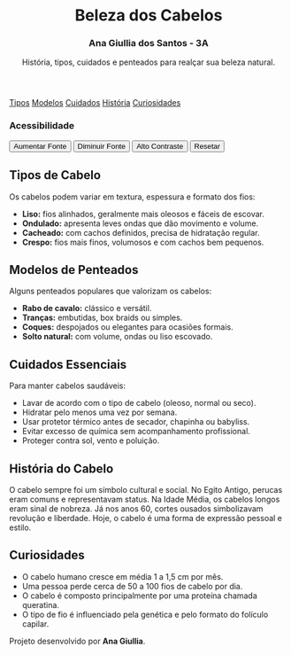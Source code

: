 <!DOCTYPE html>
<html lang="pt-BR">
<head>
  <meta charset="UTF-8">
  <link rel="stylesheet" href="style.css">
</head>
<body>
  <header>
    <h1>Beleza dos Cabelos</h1>
    <h3>Ana Giullia dos Santos - 3A</h3>
    <p>História, tipos, cuidados e penteados para realçar sua beleza natural.</p>
  </header>
  <nav>
    <a href="#tipos">Tipos</a>
    <a href="#modelos">Modelos</a>
    <a href="#cuidados">Cuidados</a>
    <a href="#historia">História</a>
    <a href="#curiosidades">Curiosidades</a>
  </nav>
  <main>
    <!-- Menu de acessibilidade lateral -->
    <div id="acessibilidade">
      <h3>Acessibilidade</h3>
      <button onclick="aumentarFonte()">Aumentar Fonte</button>
      <button onclick="diminuirFonte()">Diminuir Fonte</button>
      <button onclick="alternarContraste()">Alto Contraste</button>
      <button onclick="resetar()">Resetar</button>
    </div>
    <!-- Conteúdo principal -->
    <div id="conteudo">
      <section id="tipos">
        <h2>Tipos de Cabelo</h2>
        <p>Os cabelos podem variar em textura, espessura e formato dos fios:</p>
        <ul>
          <li><strong>Liso:</strong> fios alinhados, geralmente mais oleosos e fáceis de escovar.</li>
          <li><strong>Ondulado:</strong> apresenta leves ondas que dão movimento e volume.</li>
          <li><strong>Cacheado:</strong> com cachos definidos, precisa de hidratação regular.</li>
          <li><strong>Crespo:</strong> fios mais finos, volumosos e com cachos bem pequenos.</li>
        </ul>
      </section>
      <section id="modelos">
        <h2>Modelos de Penteados</h2>
        <p>Alguns penteados populares que valorizam os cabelos:</p>
        <ul>
          <li><strong>Rabo de cavalo:</strong> clássico e versátil.</li>
          <li><strong>Tranças:</strong> embutidas, box braids ou simples.</li>
          <li><strong>Coques:</strong> despojados ou elegantes para ocasiões formais.</li>
          <li><strong>Solto natural:</strong> com volume, ondas ou liso escovado.</li>
        </ul>
      </section>
      <section id="cuidados">
        <h2>Cuidados Essenciais</h2>
        <p>Para manter cabelos saudáveis:</p>
        <ul>
          <li>Lavar de acordo com o tipo de cabelo (oleoso, normal ou seco).</li>
          <li>Hidratar pelo menos uma vez por semana.</li>
          <li>Usar protetor térmico antes de secador, chapinha ou babyliss.</li>
          <li>Evitar excesso de química sem acompanhamento profissional.</li>
          <li>Proteger contra sol, vento e poluição.</li>
        </ul>
      </section>
      <section id="historia">
        <h2>História do Cabelo</h2>
        <p>O cabelo sempre foi um símbolo cultural e social. No Egito Antigo, perucas eram comuns e representavam status. 
        Na Idade Média, os cabelos longos eram sinal de nobreza. 
        Já nos anos 60, cortes ousados simbolizavam revolução e liberdade. 
        Hoje, o cabelo é uma forma de expressão pessoal e estilo.</p>
      </section>
      <section id="curiosidades">
        <h2>Curiosidades</h2>
        <ul>
          <li>O cabelo humano cresce em média 1 a 1,5 cm por mês.</li>
          <li>Uma pessoa perde cerca de 50 a 100 fios de cabelo por dia.</li>
          <li>O cabelo é composto principalmente por uma proteína chamada queratina.</li>
          <li>O tipo de fio é influenciado pela genética e pelo formato do folículo capilar.</li>
        </ul>
      </section>
    </div>
  </main>

  <footer>
    Projeto desenvolvido por <strong>Ana Giullia</strong>.
  </footer>
</body>
</html>
